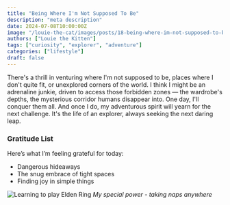 ```yaml
---
title: "Being Where I'm Not Supposed To Be"
description: "meta description"
date: 2024-07-08T10:00:00Z
image: "/louie-the-cat/images/posts/18-being-where-im-not-supposed-to-be-thumb.webp"
authors: ["Louie the Kitten"]
tags: ["curiosity", "explorer", "adventure"]
categories: ["lifestyle"]
draft: false
---
```


There's a thrill in venturing where I'm not supposed to be, places where I don't quite fit, or unexplored corners of the world. I think I might be an adrenaline junkie, driven to access those forbidden zones — the wardrobe's depths, the mysterious corridor humans disappear into. One day, I'll conquer them all.  And once I do, my adventurous spirit will yearn for the next challenge. It's the life of an explorer, always seeking the next daring leap.

### Gratitude List

Here’s what I’m feeling grateful for today:

* Dangerous hideaways
* The snug embrace of tight spaces
* Finding joy in simple things

![Learning to play Elden Ring](/louie-the-cat/images/posts/18-being-where-im-not-supposed-to-be-full.webp)
*My special power - taking naps anywhere*
